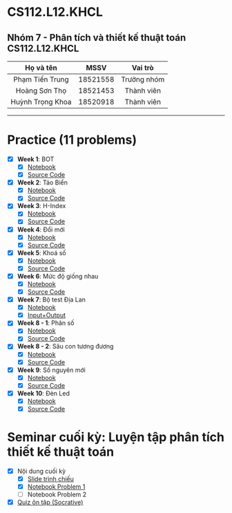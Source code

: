 # CS112.L12.KHCL
## Nhóm 7 - Phân tích và thiết kế thuật toán CS112.L12.KHCL
  |       **Họ và tên**      |       **MSSV**       |  **Vai trò**  |
  |     :------------:       |    :-------------:   |   :-----:     |
  |     Phạm Tiến Trung      |      18521558        |   Trưởng nhóm |
  |     Hoàng Sơn Thọ        |      18521453        |   Thành viên  |
  |     Huỳnh Trọng Khoa     |      18520918        |   Thành viên  |
  
---
# Practice (11 problems)
- [x] **Week 1**: BOT
  - [x] [Notebook](https://github.com/trungphamuit/CS112.L12.KHCL/blob/master/Practice/Week%201/BOT.ipynb)
  - [x] [Source Code](https://github.com/trungphamuit/CS112.L12.KHCL/blob/master/Practice/Week%201/Week1_1.py)
- [x] **Week 2**: Tảo Biển
  - [x] [Notebook](https://github.com/trungphamuit/CS112.L12.KHCL/blob/master/Practice/Week%202/T%E1%BA%A3o%20Bi%E1%BB%83n_report.ipynb)
  - [x] [Source Code](https://github.com/trungphamuit/CS112.L12.KHCL/blob/master/Practice/Week%202/Week2.py)
- [x] **Week 3**: H-Index
  - [x] [Notebook](https://github.com/trungphamuit/CS112.L12.KHCL/blob/master/Practice/Week%203/H_index.ipynb)
  - [x] [Source Code](https://github.com/trungphamuit/CS112.L12.KHCL/blob/master/Practice/Week%203/Week3.py)
- [x] **Week 4**: Đổi mới
  - [x] [Notebook](https://github.com/trungphamuit/CS112.L12.KHCL/blob/master/Practice/Week%204/DoiMoi.ipynb)
  - [x] [Source Code](https://github.com/trungphamuit/CS112.L12.KHCL/blob/master/Practice/Week%204/Week4.py)
- [x] **Week 5**: Khoá số
  - [x] [Notebook](https://github.com/trungphamuit/CS112.L12.KHCL/blob/master/Practice/Week%205/KhoaSo.ipynb)
  - [x] [Source Code](https://github.com/trungphamuit/CS112.L12.KHCL/blob/master/Practice/Week%205/Week5.py)
- [x] **Week 6**: Mức độ giống nhau
  - [x] [Notebook](https://github.com/trungphamuit/CS112.L12.KHCL/blob/master/Practice/Week%206/MucDoGiongNhau.ipynb)
  - [x] [Source Code](https://github.com/trungphamuit/CS112.L12.KHCL/blob/master/Practice/Week%206/Week6.py)
- [x] **Week 7**: Bộ test Địa Lan
  - [x] [Notebook](https://github.com/trungphamuit/CS112.L12.KHCL/blob/master/Practice/Week%207/TEST_PLAN.ipynb)
  - [x] [Input+Output](https://github.com/trungphamuit/CS112.L12.KHCL/tree/master/Practice/Week%207)
- [x] **Week 8 - 1**: Phân số
  - [x] [Notebook](https://github.com/trungphamuit/CS112.L12.KHCL/blob/master/Practice/Week%208/Fraction.ipynb)
  - [x] [Source Code](https://github.com/trungphamuit/CS112.L12.KHCL/blob/master/Practice/Week%208/Week8_1.py)
- [x] **Week 8 - 2**: Sâu con tương đương
  - [x] [Notebook](https://github.com/trungphamuit/CS112.L12.KHCL/blob/master/Practice/Week%208/Xau_con_tuong_duong.ipynb)
  - [x] [Source Code](https://github.com/trungphamuit/CS112.L12.KHCL/blob/master/Practice/Week%208/Week8_2.py)
- [x] **Week 9**: Số nguyên mới
  - [x] [Notebook](https://github.com/trungphamuit/CS112.L12.KHCL/blob/master/Practice/Week%209/SoNguyenMoi.ipynb)
  - [x] [Source Code](https://github.com/trungphamuit/CS112.L12.KHCL/blob/master/Practice/Week%209/Week9.py)
- [x] **Week 10**: Đèn Led
  - [x] [Notebook](https://github.com/trungphamuit/CS112.L12.KHCL/blob/master/Practice/Week%2010/Den_Led.ipynb)
  - [x] [Source Code](https://github.com/trungphamuit/CS112.L12.KHCL/blob/master/Practice/Week%2010/Week10.py)

# Seminar cuối kỳ: Luyện tập phân tích thiết kế thuật toán
- [x] Nội dung cuối kỳ
  - [x] [Slide trình chiếu](https://github.com/trungphamuit/CS112.L12.KHCL/blob/master/SlideBaoCao/CS112_SEMINAR.pptx)
  - [x] [Notebook Problem 1](https://github.com/trungphamuit/CS112.L12.KHCL/blob/master/SlideBaoCao/Problem_1_solving.ipynb)
  - [ ] Notebook Problem 2
- [x] [Quiz ôn tập (Socrative)](https://github.com/trungphamuit/CS112.L12.KHCL/blob/master/Quiz/Q%26A.ipynb)
